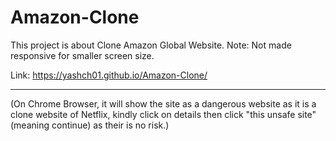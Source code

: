 # Amazon-Clone
This project is about Clone Amazon Global Website. Note: Not made responsive for smaller screen size.

Link: https://yashch01.github.io/Amazon-Clone/
_________________________________
(On Chrome Browser, it will show the site as a dangerous website as it is a clone website of Netflix, kindly click on details then click "this unsafe site"(meaning continue) as their is no risk.)
